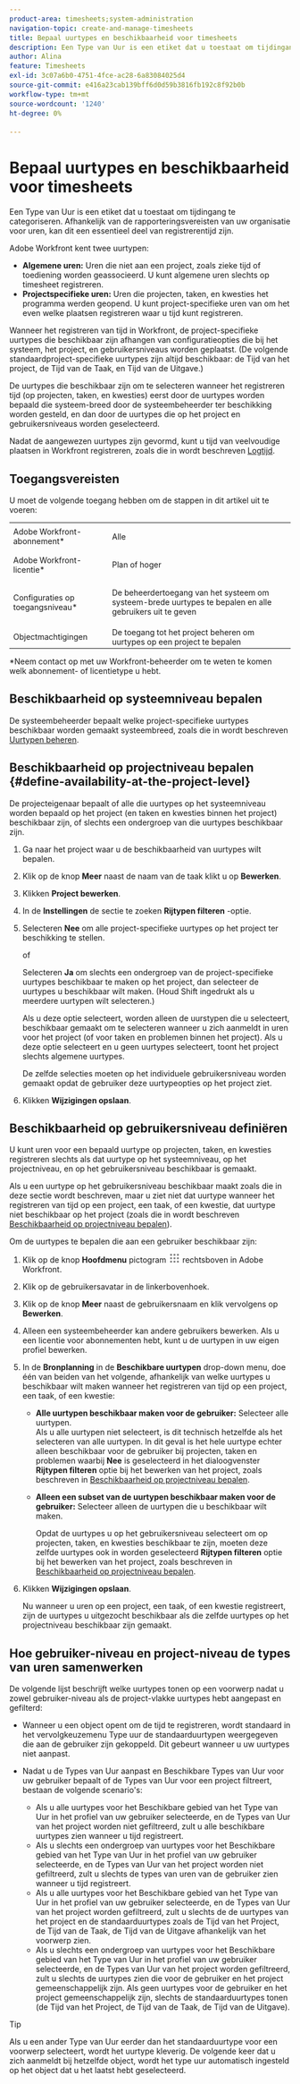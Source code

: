 ```yaml
---
product-area: timesheets;system-administration
navigation-topic: create-and-manage-timesheets
title: Bepaal uurtypes en beschikbaarheid voor timesheets
description: Een Type van Uur is een etiket dat u toestaat om tijdingang te categoriseren. Afhankelijk van de rapporteringsvereisten van uw organisatie voor uren, kan dit een essentieel deel van registrerentijd zijn.
author: Alina
feature: Timesheets
exl-id: 3c07a6b0-4751-4fce-ac28-6a83084025d4
source-git-commit: e416a23cab139bff6d0d59b3816fb192c8f92b0b
workflow-type: tm+mt
source-wordcount: '1240'
ht-degree: 0%

---
```


# Bepaal uurtypes en beschikbaarheid voor timesheets

Een Type van Uur is een etiket dat u toestaat om tijdingang te categoriseren. Afhankelijk van de rapporteringsvereisten van uw organisatie voor uren, kan dit een essentieel deel van registrerentijd zijn.

Adobe Workfront kent twee uurtypen:

* **Algemene uren:** Uren die niet aan een project, zoals zieke tijd of toediening worden geassocieerd. U kunt algemene uren slechts op timesheet registreren.
* **Projectspecifieke uren:** Uren die projecten, taken, en kwesties het programma werden geopend. U kunt project-specifieke uren van om het even welke plaatsen registreren waar u tijd kunt registreren.

Wanneer het registreren van tijd in Workfront, de project-specifieke uurtypes die beschikbaar zijn afhangen van configuratieopties die bij het systeem, het project, en gebruikersniveaus worden geplaatst. (De volgende standaardproject-specifieke uurtypes zijn altijd beschikbaar: de Tijd van het project, de Tijd van de Taak, en Tijd van de Uitgave.)

De uurtypes die beschikbaar zijn om te selecteren wanneer het registreren tijd (op projecten, taken, en kwesties) eerst door de uurtypes worden bepaald die systeem-breed door de systeembeheerder ter beschikking worden gesteld, en dan door de uurtypes die op het project en gebruikersniveaus worden geselecteerd.

Nadat de aangewezen uurtypes zijn gevormd, kunt u tijd van veelvoudige plaatsen in Workfront registreren, zoals die in wordt beschreven [Logtijd](../../timesheets/create-and-manage-timesheets/log-time.md).

## Toegangsvereisten

U moet de volgende toegang hebben om de stappen in dit artikel uit te voeren:

<table style="table-layout:auto"> 
 <col> 
 </col> 
 <col> 
 </col> 
 <tbody> 
  <tr> 
   <td role="rowheader">Adobe Workfront-abonnement*</td> 
   <td> <p>Alle</p> </td> 
  </tr> 
  <tr> 
   <td role="rowheader">Adobe Workfront-licentie*</td> 
   <td> <p>Plan of hoger</p> </td> 
  </tr> 
  <tr> 
   <td role="rowheader">Configuraties op toegangsniveau*</td> 
   <td> <p>De beheerdertoegang van het systeem om systeem-brede uurtypes te bepalen en alle gebruikers uit te geven</p> </td> 
  </tr> 
  <tr> 
   <td role="rowheader">Objectmachtigingen</td> 
   <td>De toegang tot het project beheren om uurtypes op een project te bepalen</td> 
  </tr> 
 </tbody> 
</table>

&#42;Neem contact op met uw Workfront-beheerder om te weten te komen welk abonnement- of licentietype u hebt.

## Beschikbaarheid op systeemniveau bepalen

De systeembeheerder bepaalt welke project-specifieke uurtypes beschikbaar worden gemaakt systeembreed, zoals die in wordt beschreven [Uurtypen beheren](../../administration-and-setup/set-up-workfront/configure-timesheets-schedules/hour-types.md).

## Beschikbaarheid op projectniveau bepalen {#define-availability-at-the-project-level}

De projecteigenaar bepaalt of alle die uurtypes op het systeemniveau worden bepaald op het project (en taken en kwesties binnen het project) beschikbaar zijn, of slechts een ondergroep van die uurtypes beschikbaar zijn. 

1. Ga naar het project waar u de beschikbaarheid van uurtypes wilt bepalen.
1. Klik op de knop **Meer** naast de naam van de taak klikt u op **Bewerken**.

1. Klikken **Project bewerken**.
1. In de **Instellingen** de sectie te zoeken **Rijtypen filteren** -optie.

1. Selecteren **Nee** om alle project-specifieke uurtypes op het project ter beschikking te stellen.

   of

   Selecteren **Ja** om slechts een ondergroep van de project-specifieke uurtypes beschikbaar te maken op het project, dan selecteer de uurtypes u beschikbaar wilt maken. (Houd Shift ingedrukt als u meerdere uurtypen wilt selecteren.)

   Als u deze optie selecteert, worden alleen de uurstypen die u selecteert, beschikbaar gemaakt om te selecteren wanneer u zich aanmeldt in uren voor het project (of voor taken en problemen binnen het project). Als u deze optie selecteert en u geen uurtypes selecteert, toont het project slechts algemene uurtypes.

   De zelfde selecties moeten op het individuele gebruikersniveau worden gemaakt opdat de gebruiker deze uurtypeopties op het project ziet.

1. Klikken **Wijzigingen opslaan**.

## Beschikbaarheid op gebruikersniveau definiëren

U kunt uren voor een bepaald uurtype op projecten, taken, en kwesties registreren slechts als dat uurtype op het systeemniveau, op het projectniveau, en op het gebruikersniveau beschikbaar is gemaakt.

Als u een uurtype op het gebruikersniveau beschikbaar maakt zoals die in deze sectie wordt beschreven, maar u ziet niet dat uurtype wanneer het registreren van tijd op een project, een taak, of een kwestie, dat uurtype niet beschikbaar op het project (zoals die in wordt beschreven [Beschikbaarheid op projectniveau bepalen](#define-availability-at-the-project-level)).

Om de uurtypes te bepalen die aan een gebruiker beschikbaar zijn:

1. Klik op de knop **Hoofdmenu** pictogram ![](assets/main-menu-icon.png) rechtsboven in Adobe Workfront.

1. Klik op de gebruikersavatar in de linkerbovenhoek.
1. Klik op de knop **Meer** naast de gebruikersnaam en klik vervolgens op **Bewerken**.

1. Alleen een systeembeheerder kan andere gebruikers bewerken. Als u een licentie voor abonnementen hebt, kunt u de uurtypen in uw eigen profiel bewerken.
1. In de **Bronplanning** in de **Beschikbare uurtypen** drop-down menu, doe één van beiden van het volgende, afhankelijk van welke uurtypes u beschikbaar wilt maken wanneer het registreren van tijd op een project, een taak, of een kwestie:

   * **Alle uurtypen beschikbaar maken voor de gebruiker:** Selecteer alle uurtypen.\
     Als u alle uurtypen niet selecteert, is dit technisch hetzelfde als het selecteren van alle uurtypen. In dit geval is het hele uurtype echter alleen beschikbaar voor de gebruiker bij projecten, taken en problemen waarbij **Nee** is geselecteerd in het dialoogvenster **Rijtypen filteren** optie bij het bewerken van het project, zoals beschreven in [Beschikbaarheid op projectniveau bepalen](#define-availability-at-the-project-level).
   * **Alleen een subset van de uurtypen beschikbaar maken voor de gebruiker:** Selecteer alleen de uurtypen die u beschikbaar wilt maken.

     Opdat de uurtypes u op het gebruikersniveau selecteert om op projecten, taken, en kwesties beschikbaar te zijn, moeten deze zelfde uurtypes ook in worden geselecteerd **Rijtypen filteren** optie bij het bewerken van het project, zoals beschreven in [Beschikbaarheid op projectniveau bepalen](#define-availability-at-the-project-level).

1. Klikken **Wijzigingen opslaan**.

   Nu wanneer u uren op een project, een taak, of een kwestie registreert, zijn de uurtypes u uitgezocht beschikbaar als die zelfde uurtypes op het projectniveau beschikbaar zijn gemaakt.


## Hoe gebruiker-niveau en project-niveau de types van uren samenwerken

De volgende lijst beschrijft welke uurtypes tonen op een voorwerp nadat u zowel gebruiker-niveau als de project-vlakke uurtypes hebt aangepast en gefilterd:

* Wanneer u een object opent om de tijd te registreren, wordt standaard in het vervolgkeuzemenu Type uur de standaarduurtypen weergegeven die aan de gebruiker zijn gekoppeld. Dit gebeurt wanneer u uw uurtypes niet aanpast.

* Nadat u de Types van Uur aanpast en Beschikbare Types van Uur voor uw gebruiker bepaalt of de Types van Uur voor een project filtreert, bestaan de volgende scenario&#39;s:

   * Als u alle uurtypes voor het Beschikbare gebied van het Type van Uur in het profiel van uw gebruiker selecteerde, en de Types van Uur van het project worden niet gefiltreerd, zult u alle beschikbare uurtypes zien wanneer u tijd registreert.
   * Als u slechts een ondergroep van uurtypes voor het Beschikbare gebied van het Type van Uur in het profiel van uw gebruiker selecteerde, en de Types van Uur van het project worden niet gefiltreerd, zult u slechts de types van uren van de gebruiker zien wanneer u tijd registreert.
   * Als u alle uurtypes voor het Beschikbare gebied van het Type van Uur in het profiel van uw gebruiker selecteerde, en de Types van Uur van het project worden gefiltreerd, zult u slechts de de uurtypes van het project en de standaarduurtypes zoals de Tijd van het Project, de Tijd van de Taak, de Tijd van de Uitgave afhankelijk van het voorwerp zien.
   * Als u slechts een ondergroep van uurtypes voor het Beschikbare gebied van het Type van Uur in het profiel van uw gebruiker selecteerde, en de Types van Uur van het project worden gefiltreerd, zult u slechts de uurtypes zien die voor de gebruiker en het project gemeenschappelijk zijn. Als geen uurtypes voor de gebruiker en het project gemeenschappelijk zijn, slechts de standaarduurtypes tonen (de Tijd van het Project, de Tijd van de Taak, de Tijd van de Uitgave).

>[!TIP]
>
>   Als u een ander Type van Uur eerder dan het standaarduurtype voor een voorwerp selecteert, wordt het uurtype kleverig. De volgende keer dat u zich aanmeldt bij hetzelfde object, wordt het type uur automatisch ingesteld op het object dat u het laatst hebt geselecteerd.

